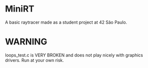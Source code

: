 # MiniRT
A basic raytracer made as a student project at 42 São Paulo.

# WARNING

loops_test.c is VERY BROKEN and does not play nicely with graphics drivers. Run at your own risk.
